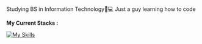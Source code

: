 Studying BS in Information Technology📝💻
Just a guy learning how to code

**My Current Stacks :**

[![My Skills](https://skillicons.dev/icons?i=html,css,js,bootstrap,java,php)](https://skillicons.dev)
<!---
alecxander567/alecxander567 is a ✨ special ✨ repository because its `README.md` (this file) appears on your GitHub profile.
You can click the Preview link to take a look at your changes.
--->
